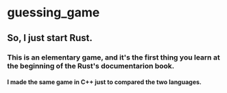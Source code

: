 # guessing_game

## So, I just start Rust.

### This is an elementary game, and it's the first thing you learn at the beginning of the Rust's documentarion book.

#### I made the same game in C++ just to compared the two languages. 
